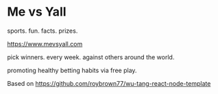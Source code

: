 # Me vs Yall

sports. fun. facts. prizes.

https://www.mevsyall.com

pick winners. every week. against others around the world.

promoting healthy betting habits via free play.

Based on https://github.com/roybrown77/wu-tang-react-node-template
